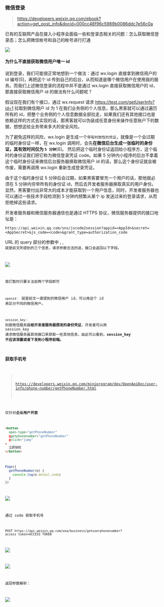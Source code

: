 ### 微信登录

> https://developers.weixin.qq.com/ebook?action=get_post_info&docid=000cc48f96c5989b0086ddc7e56c0a

已有的互联网产品在接入小程序会面临一些和登录态相关的问题：怎么获取微信登录态；怎么把微信帐号和自己的帐号进行打通

![](https://gcy-1306312261.cos.ap-chengdu.myqcloud.com/blog/20230625153221.png)

#### 为什么不直接获取微信用户唯一 id

说到登录，我们可能很正常地想到一个做法：通过 wx.login 直接拿到微信用户的 id 编号[5]，再把这个 id 传到自己的后台，从而知道是哪个微信用户在使用我的服务。而我们上述微信登录的流程中并不是通过 wx.login 直接获取微信用户的 id，那直接获取微信用户 id 的做法有什么问题呢？

假设现在我们有个接口，通过 wx.request 请求 https://test.com/getUserInfo?id=1 拉取到微信用户 id 为 1 在我们业务侧的个人信息，那么黑客就可以通过遍历所有的 id，把整个业务侧的个人信息数据全部拉走，如果我们还有其他接口也是依赖这样的方式去实现的话，那黑客就可以伪装成任意身份来操作任意账户下的数据，想想这给业务带来多大的安全风险。

为了避免这样的风险，wx.login 是生成一个`带有时效性的凭证`，就像是一个会过期的临时身份证一样，在 wx.login 调用时，会先**在微信后台生成一张临时的身份证，其有效时间仅为 `5 分钟`**[6]。 然后把这个临时身份证返回给小程序方，这个临时的身份证我们把它称为微信登录凭证 code。如果 5 分钟内小程序的后台不拿着这个临时身份证来微信后台服务器换取微信用户 id 的话，那么这个身份证就会被作废，需要再调用 wx.login 重新生成登录凭证。

由于这个临时身份证 5 分钟后会过期，如果黑客要冒充一个用户的话，那他就必须在 5 分钟内穷举所有的身份证 id，然后去开发者服务器换取真实的用户身份。显然，黑客要付出非常大的成本才能获取到一个用户信息，同时，开发者服务器也可以通过一些技术手段检测到 5 分钟内频繁从某个 ip 发送过来的登录请求，从而拒绝掉这些请求。

开发者服务器和微信服务器通信也是通过 HTTPS 协议，微信服务器提供的接口地址是：

```shell
https://api.weixin.qq.com/sns/jscode2session?appid=<AppId>&secret=<AppSecret>&js_code=<code>&grant_type=authorization_code
```

URL 的 query 部分的参数中 <AppId>, <AppSecret>, <code> 就是前文所提到的三个信息，请求参数合法的话，接口会返回以下字段。

![](https://gcy-1306312261.cos.ap-chengdu.myqcloud.com/blog/20230625153642.png)

我们暂时只要关注前两个字段即可

`openid：` 就是前文一直提到的微信用户 id，可以用这个 id 来区分不同的微信用户。

`session_key：` 则是微信服务器**给开发者服务器颁发的身份凭证**，开发者可以用 session_key 请求微信服务器其他接口来获取一些其他信息，由此可以看到，**session_key 不应该泄露或者下发到小程序前端。**

### 获取手机号

> https://developers.weixin.qq.com/miniprogram/dev/OpenApiDoc/user-info/phone-number/getPhoneNumber.html

仅针对**企业用户开放**

```html
<button
  open-type="getPhoneNumber"
  @getphonenumber="getPhoneNumber"
  @click="jump"
>
  立即授权
</button>
```

```js
Page({
  getPhoneNumber(e) {
    console.log(e.detail.code)
  }
})
```

![](https://gcy-1306312261.cos.ap-chengdu.myqcloud.com/blog/20230625162822.png)

通过 code 获取手机号

```shell
POST https://api.weixin.qq.com/wxa/business/getuserphonenumber?access_token=ACCESS_TOKEN
```

![](https://gcy-1306312261.cos.ap-chengdu.myqcloud.com/blog/20230625163020.png)

![](https://gcy-1306312261.cos.ap-chengdu.myqcloud.com/blog/20230625163043.png)

返回参数解析：

![](https://gcy-1306312261.cos.ap-chengdu.myqcloud.com/blog/20230625163106.png)
